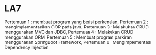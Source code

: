 # LA7
Pertemuan 1 : membuat program yang berisi perkenalan, 
Pertemuan 2 : mengimplementasikan OOP pada java, 
Pertemuan 3 : Melakukan CRUD menggunakan MVC dan JDBC, 
Pertemuan 4 : Melakukan CRUD menggunakan ORM, 
Pertemuan 5 : Membuat program parkiran menggunakan SpringBoot Framework, 
Pertemuan 6 : Mengimplementasi Dependency Injection 
